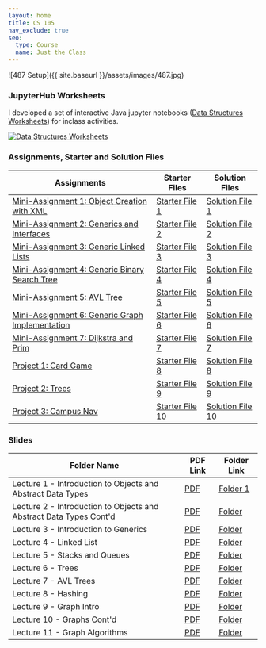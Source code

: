 ```yaml
---
layout: home
title: CS 105 
nav_exclude: true
seo:
  type: Course
  name: Just the Class
---
```

![487 Setup]({{ site.baseurl }}/assets/images/487.jpg)


### JupyterHub Worksheets
I developed a set of interactive Java jupyter notebooks ([Data Structures
Worksheets](https://github.com/CoffeePoweredComputers/487-data-structures-worksheets))
for inclass activities.

[![Data Structures Worksheets](https://github-readme-stats.vercel.app/api/pin/?username=CoffeePoweredComputers&repo=487-data-structures-worksheets)](https://github.com/CoffeePoweredComputers/487-data-structures-worksheets)

### Assignments, Starter and Solution Files

| Assignments                                           | Starter Files               | Solution Files               |
|-------------------------------------------------------|-----------------------------|------------------------------|
| [Mini-Assignment 1: Object Creation with XML](https://github.com/CoffeePoweredComputers/487-data-structures/tree/master/assets/docs/assigments/Mini-Assignment%201%3A%20Object%20Creation%20with%20XML)      | [Starter File 1](#)         | [Solution File 1](#)         |
| [Mini-Assignment 2: Generics and Interfaces](https://github.com/CoffeePoweredComputers/487-data-structures/tree/master/assets/docs/assigments/Mini-Assignment%202%3A%20Generics%20and%20Interfaces)       | [Starter File 2](#)         | [Solution File 2](#)         |
| [Mini-Assignment 3: Generic Linked Lists](https://github.com/CoffeePoweredComputers/487-data-structures/tree/master/assets/docs/assigments/Mini-Assignment%203%3A%20Generic%20Linked%20Lists)          | [Starter File 3](#)         | [Solution File 3](#)         |
| [Mini-Assignment 4: Generic Binary Search Tree](https://github.com/CoffeePoweredComputers/487-data-structures/tree/master/assets/docs/assigments/Mini-Assignment%204%3A%20Generic%20Binary%20Search%20Tree)    | [Starter File 4](#)         | [Solution File 4](#)         |
| [Mini-Assignment 5: AVL Tree](https://github.com/CoffeePoweredComputers/487-data-structures/tree/master/assets/docs/assigments/Mini-Assignment%205%3A%20AVL%20Tree)                      | [Starter File 5](#)         | [Solution File 5](#)         |
| [Mini-Assignment 6: Generic Graph Implementation](https://github.com/CoffeePoweredComputers/487-data-structures/tree/master/assets/docs/assigments/Mini-Assignment%206%3A%20Generic%20Graph%20Implementation)  | [Starter File 6](#)         | [Solution File 6](#)         |
| [Mini-Assignment 7: Dijkstra and Prim](https://github.com/CoffeePoweredComputers/487-data-structures/tree/master/assets/docs/assigments/Mini-Assignment%207%3A%20Dijkstra%20and%20Prim)             | [Starter File 7](#)         | [Solution File 7](#)         |
| [Project 1: Card Game](https://github.com/CoffeePoweredComputers/487-data-structures/tree/master/assets/docs/assigments/Project%201%3A%20Card%20Game)                             | [Starter File 8](#)         | [Solution File 8](#)         |
| [Project 2: Trees](https://github.com/CoffeePoweredComputers/487-data-structures/tree/master/assets/docs/assigments/Project%202%3A%20Trees)                                 | [Starter File 9](#)         | [Solution File 9](#)         |
| [Project 3: Campus Nav](https://github.com/CoffeePoweredComputers/487-data-structures/tree/master/assets/docs/assigments/Project%203%3A%20Campus%20Nav)                            | [Starter File 10](#)        | [Solution File 10](#)        |


### Slides

| Folder Name | PDF Link | Folder Link |
|-------------|-----------|-------------|
| Lecture 1  - Introduction to Objects and Abstract Data Types | [PDF](https://github.com/CoffeePoweredComputers/487-data-structures/blob/master/assets/docs/slides/lecture-1-intro/main.pdf) | [Folder 1](https://github.com/CoffeePoweredComputers/487-data-structures/tree/master/assets/docs/slides/lecture-1-intro) |
| Lecture 2  - Introduction to Objects and Abstract Data Types Cont'd | [PDF](https://github.com/CoffeePoweredComputers/487-data-structures/blob/master/assets/docs/slides/lecture-2-intro-and-xml/main.pdf) | [Folder](https://github.com/CoffeePoweredComputers/487-data-structures/tree/master/assets/docs/slides/lecture-2-intro-and-xml) |
| Lecture 3  - Introduction to Generics | [PDF](https://github.com/CoffeePoweredComputers/487-data-structures/blob/master/assets/docs/slides/lecture-3-interfaces-and-generics/lecture-3-interfaces-and-generics.pdf) | [Folder](https://github.com/CoffeePoweredComputers/487-data-structures/tree/master/assets/docs/slides/lecture-3-interfaces-and-generics) |
| Lecture 4  - Linked List | [PDF](https://github.com/CoffeePoweredComputers/487-data-structures/blob/master/assets/docs/slides/lecture-4-linked-lists/lecture-4-linked-lists.pdf) | [Folder](https://github.com/CoffeePoweredComputers/487-data-structures/tree/master/assets/docs/slides/lecture-4-linked-lists) |
| Lecture 5  - Stacks and Queues | [PDF](https://github.com/CoffeePoweredComputers/487-data-structures/blob/master/assets/docs/slides/lecture-5-stacks-and-queues/Lecture%205%20-%20Big-O%2C%20Stacks%2C%20and%20Queues.pdf) | [Folder](https://github.com/CoffeePoweredComputers/487-data-structures/tree/master/assets/docs/slides/lecture-5-stacks-and-queues) |
| Lecture 6  - Trees | [PDF](https://github.com/CoffeePoweredComputers/487-data-structures/tree/master/assets/docs/slides/lecture-6-trees) | [Folder](https://github.com/CoffeePoweredComputers/487-data-structures/blob/master/assets/docs/slides/lecture-6-trees/lecture-6-trees.pdf) |
| Lecture 7  - AVL Trees | [PDF](https://github.com/CoffeePoweredComputers/487-data-structures/blob/master/assets/docs/slides/lecture-7-avl-trees/main.pdf) | [Folder](https://github.com/CoffeePoweredComputers/487-data-structures/tree/master/assets/docs/slides/lecture-7-avl-trees) |
| Lecture 8  - Hashing | [PDF](https://github.com/CoffeePoweredComputers/487-data-structures/blob/master/assets/docs/slides/lecture-8-hashing/lecture-8-hashing.pdf) | [Folder](https://github.com/CoffeePoweredComputers/487-data-structures/tree/master/assets/docs/slides/lecture-8-hashing) |
| Lecture 9  - Graph Intro | [PDF](https://github.com/CoffeePoweredComputers/487-data-structures/blob/master/assets/docs/slides/lecture-9-graph-intro/lecture-9-graph-intro.pdf) | [Folder](https://github.com/CoffeePoweredComputers/487-data-structures/blob/master/assets/docs/slides/lecture-9-graph-intro/) |
| Lecture 10 - Graphs Cont'd | [PDF](https://github.com/CoffeePoweredComputers/487-data-structures/blob/master/assets/docs/slides/lecture-10-graphs/lecture-10-graphs-contd.pdf) | [Folder](https://github.com/CoffeePoweredComputers/487-data-structures/blob/master/assets/docs/slides/lecture-10-graphs/) |
| Lecture 11 - Graph Algorithms | [PDF](https://github.com/CoffeePoweredComputers/487-data-structures/blob/master/assets/docs/slides/lecture-11-graph-algo/main.pdf) | [Folder](https://github.com/CoffeePoweredComputers/487-data-structures/blob/master/assets/docs/slides/lecture-11-graph-algo) |

